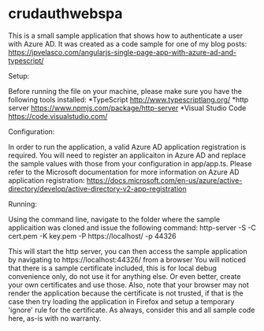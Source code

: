 # crudauthwebspa
This is a small sample application that shows how to authenticate a user with Azure AD. It was created as a code sample for one of my blog posts: https://jpvelasco.com/angularjs-single-page-app-with-azure-ad-and-typescript/ 

Setup:

Before running the file on your machine, please make sure you have the following tools installed:
*TypeScript http://www.typescriptlang.org/
*http server https://www.npmjs.com/package/http-server
*Visual Studio Code https://code.visualstudio.com/

Configuration:

In order to run the application, a valid Azure AD application registration is required. You will need to register an applicaiton in Azure AD and replace the sample values with those from your configuration in app/app.ts. Please refer to the Microsoft documentation for more information on Azure AD application registration: https://docs.microsoft.com/en-us/azure/active-directory/develop/active-directory-v2-app-registration

Running:

Using the command line, navigate to the folder where the sample applicaition was cloned and issue the following command:
 http-server -S -C cert.pem -K key.pem -P https://localhost/ -p 44326

This will start the http server, you can then access the sample application by navigating to https://localhost:44326/ from a browser
You will noticed that there is a sample certificate included, this is for local debug convenience only, do not use it for anything else. Or even better, create your own certificates and use those. Also, note that your browser may not render the application because the certificate is not trusted, if that is the case then try loading the application in Firefox and setup a temporary 'ignore' rule for the certificate. As always, consider this and all sample code here, as-is with no warranty.
